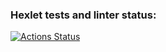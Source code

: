 ### Hexlet tests and linter status:
[![Actions Status](https://github.com/ttehasi/python-project-83/actions/workflows/hexlet-check.yml/badge.svg)](https://github.com/ttehasi/python-project-83/actions)